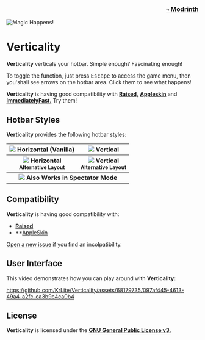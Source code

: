 ### <p align=right>[`→` Modrinth](https://modrinth.com/mod/verticality)</p>

![Magic Happens!](https://github.com/KrLite/Mod.Verticality/blob/artwork/content/v1/magic.png)

# Verticality

**Verticality** verticals your hotbar. Simple enough? Fascinating enough!

To toggle the function, just press <kbd>Escape</kbd> to access the game menu, then you'shall see arrows on the hotbar area. Click them to see what happens!

**Verticality** is having good compatibility with **[Raised,](https://modrinth.com/mod/raised)** **[Appleskin](https://modrinth.com/mod/appleskin)** and **[ImmediatelyFast.](https://modrinth.com/mod/immediatelyfast)** Try them!

## Hotbar Styles

**Verticality** provides the following hotbar styles:

<table>
  <tr>
    <th>
      <img src="https://github.com/KrLite/Mod.Verticality/blob/artwork/content/v3/disabled.png" />
      Horizontal (Vanilla)
    </th>
    <th>
      <img src="https://github.com/KrLite/Mod.Verticality/blob/artwork/content/v3/enabled.png" />
      Vertical
    </th>
  </tr>
  <tr>
    <th>
      <img src="https://github.com/KrLite/Mod.Verticality/blob/artwork/content/v3/alternative_layout.png" />
      Horizontal<br />
      <sub>Alternative Layout</sub>
    </th>
    <th>
      <img src="https://github.com/KrLite/Mod.Verticality/blob/artwork/content/v3/enabled_alternative_layout.png" />
      Vertical<br />
      <sub>Alternative Layout</sub>
    </th>
  </tr>
  <tr>
    <th colspan="2">
      <img src="https://github.com/KrLite/Mod.Verticality/blob/artwork/content/v3/spectator_mode.png" />
      Also Works in Spectator Mode
    </th>
  </tr>
</table>

## Compatibility

**Verticality** is having good compatibility with:

- **[Raised](https://modrinth.com/mod/raised)**
- **[AppleSkin](https://modrinth.com/mod/appleskin)

[Open a new issue](https://github.com/KrLite/Mod.Verticality/issues/new/choose) if you find an incolpatibility.

## User Interface

This video demonstrates how you can play around with **Verticality:**

https://github.com/KrLite/Verticality/assets/68179735/097af445-4613-49a4-a2fc-ca3b9c4ca0b4

## License

**Verticality** is licensed under the **[GNU General Public License v3.](LICENSE)**

